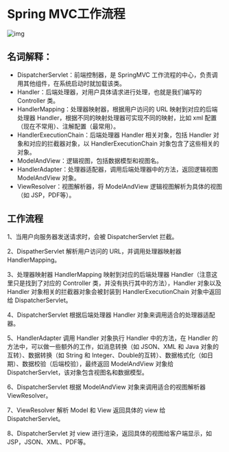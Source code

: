 # Spring MVC工作流程

![img](https://upload-images.jianshu.io/upload_images/5763525-809bdd7c823629eb.png?imageMogr2/auto-orient/strip|imageView2/2/w/708/format/webp)

## 名词解释：

* DispatcherServlet：前端控制器，是 SpringMVC 工作流程的中心，负责调用其他组件，在系统启动时就加载该类。
* Handler：后端处理器，对用户具体请求进行处理，也就是我们编写的 Controller 类。
* HandlerMapping：处理器映射器，根据用户访问的 URL 映射到对应的后端处理器 Handler，根据不同的映射处理器可实现不同的映射，比如 xml 配置（现在不常用）、注解配置（最常用）。
* HandlerExecutionChain：后端处理器 Handler 相关对象，包括 Handler 对象和对应的拦截器对象，以 HandlerExecutionChain 对象包含了这些相关的对象。
* ModelAndView：逻辑视图，包括数据模型和视图名。
* HandlerAdapter：处理器适配器，调用后端处理器中的方法，返回逻辑视图 ModelAndView 对象。
* ViewResolver：视图解析器，将 ModelAndView 逻辑视图解析为具体的视图（如 JSP，PDF等）。

## 工作流程

1、当用户向服务器发送请求时，会被 DispatcherServlet 拦截。

2、DispatherServlet 解析用户访问的 URL，并调用处理器映射器 HandlerMapping。

3、处理器映射器 HandlerMapping 映射到对应的后端处理器 Handler（注意这里只是找到了对应的 Controller 类，并没有执行其中的方法），Handler 对象以及 Handler 对象相关的拦截器对象会被封装到 HandlerExecutionChain 对象中返回给 DispatcherServlet。

4、DispatcherServlet 根据后端处理器 Handler 对象来调用适合的处理器适配器。

5、HandlerAdapter 调用 Handler 对象执行 Handler 中的方法，在 Handler 的方法中，可以做一些额外的工作，如消息转换（如 JSON、XML 和 Java 对象的互转）、数据转换（如 String 和 Integer、Double的互转）、数据格式化（如日期）、数据校验（后端校验），最终返回 ModelAndView 对象给 DispatcherServlet，该对象包含视图名和数据模型。

6、DispatcherServlet 根据 ModelAndView 对象来调用适合的视图解析器 ViewResolver。

7、ViewResolver 解析 Model 和 View 返回具体的 view 给 DispatcherServlet。

8、DispatcherServlet 对 view 进行渲染，返回具体的视图给客户端显示，如 JSP，JSON、XML、PDF等。







